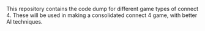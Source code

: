 This repository contains the code dump for different game types of connect 4. These will be used in making a consolidated connect 4 game, with better AI techniques. 
